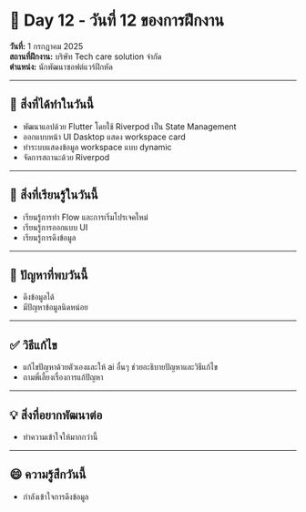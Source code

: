 # 📅 Day 12 - วันที่ 12 ของการฝึกงาน
**วันที่:** 1 กรกฎาคม 2025  
**สถานที่ฝึกงาน:** บริษัท Tech care solution จำกัด  
**ตำแหน่ง:** นักพัฒนาซอฟต์แวร์ฝึกหัด

---

## 📝 สิ่งที่ได้ทำในวันนี้
- พัฒนาแอปด้วย Flutter โดยใช้ Riverpod เป็น State Management
- ออกแบบหน้า UI Dasktop แสดง workspace card
- ทำระบบแสดงข้อมูล workspace แบบ dynamic
- จัดการสถานะด้วย Riverpod

---

## 🎯 สิ่งที่เรียนรู้ในวันนี้
- เรียนรู้การทำ Flow และการเริ่มโปรเจคใหม่
- เรียนรู้การออกแบบ UI
- เรียนรู้การดึงข้อมูล

---

## 🤔 ปัญหาที่พบวันนี้
- ดึงข้อมูลได้
- มีปัญหาข้อมูลนิดหน่อย 


---

## ✅ วิธีแก้ไข
- แก้ไขปัญหาด้วยตัวเองและให้ ai อื่นๆ ช่วยอะธิบายปัญหาและวิธีแก้ไข
- ถามพี่เลี้ยงเรื่องการแก้ปัญหา



---

## 💡 สิ่งที่อยากพัฒนาต่อ
- ทำความเข้าใจให้มากกว่านี้


---

## 😄 ความรู้สึกวันนี้
- กำลังเข้าใจการดึงข้อมูล 
